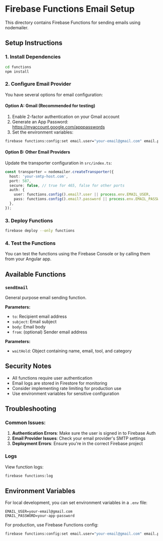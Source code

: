 # Firebase Functions Email Setup

This directory contains Firebase Functions for sending emails using nodemailer.

## Setup Instructions

### 1. Install Dependencies
```bash
cd functions
npm install
```

### 2. Configure Email Provider

You have several options for email configuration:

#### Option A: Gmail (Recommended for testing)
1. Enable 2-factor authentication on your Gmail account
2. Generate an App Password: https://myaccount.google.com/apppasswords
3. Set the environment variables:
```bash
firebase functions:config:set email.user="your-email@gmail.com" email.password="your-app-password"
```

#### Option B: Other Email Providers
Update the transporter configuration in `src/index.ts`:
```typescript
const transporter = nodemailer.createTransporter({
  host: 'your-smtp-host.com',
  port: 587,
  secure: false, // true for 465, false for other ports
  auth: {
    user: functions.config().email?.user || process.env.EMAIL_USER,
    pass: functions.config().email?.password || process.env.EMAIL_PASSWORD,
  },
});
```

### 3. Deploy Functions
```bash
firebase deploy --only functions
```

### 4. Test the Functions
You can test the functions using the Firebase Console or by calling them from your Angular app.

## Available Functions

### `sendEmail`
General purpose email sending function.

**Parameters:**
- `to`: Recipient email address
- `subject`: Email subject
- `body`: Email body
- `from`: (optional) Sender email address


**Parameters:**
- `waitHold`: Object containing name, email, tool, and category

## Security Notes

- All functions require user authentication
- Email logs are stored in Firestore for monitoring
- Consider implementing rate limiting for production use
- Use environment variables for sensitive configuration

## Troubleshooting

### Common Issues:

1. **Authentication Errors**: Make sure the user is signed in to Firebase Auth
2. **Email Provider Issues**: Check your email provider's SMTP settings
3. **Deployment Errors**: Ensure you're in the correct Firebase project

### Logs
View function logs:
```bash
firebase functions:log
```

## Environment Variables

For local development, you can set environment variables in a `.env` file:
```
EMAIL_USER=your-email@gmail.com
EMAIL_PASSWORD=your-app-password
```

For production, use Firebase Functions config:
```bash
firebase functions:config:set email.user="your-email@gmail.com" email.password="your-app-password"
``` 